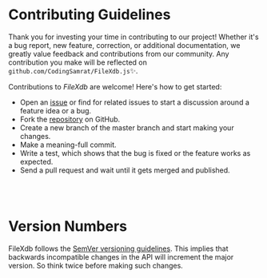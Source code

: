 # Contributing Guidelines

Thank you for investing your time in contributing to our project! Whether it's a bug report, new feature, correction, or additional documentation, we greatly value feedback and contributions from our community. Any contribution you make will be reflected on `github.com/CodingSamrat/FileXdb.js`✨.

Contributions to _FileXdb_ are welcome! Here's how to get started:

- Open an [issue](https://github.com/CodingSamrat/FileXdb.js/issues) or find for related issues to start a discussion around a feature idea or a bug.
- Fork the [repository](https://github.com/CodingSamrat/FileXdb.js) on GitHub.
- Create a new branch of the master branch and start making your changes.
- Make a meaning-full commit.
- Write a test, which shows that the bug is fixed or the feature works as expected.
- Send a pull request and wait until it gets merged and published.





</br>
</br>


# Version Numbers

FileXdb follows the [SemVer versioning guidelines](http://semver.org).
This implies that backwards incompatible changes in the API will increment
the major version. So think twice before making such changes.